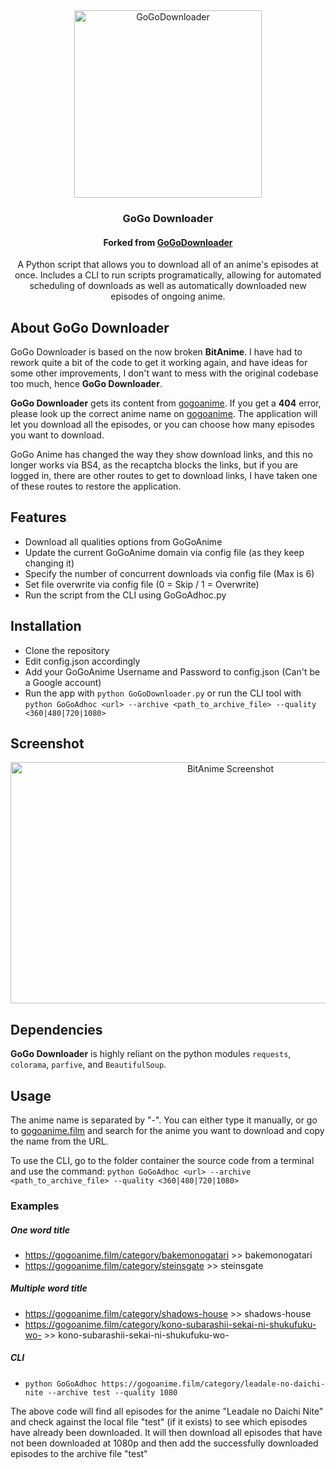 
<div align="center">
  <img
    style="width: 300px; height: 300px"
    src="https://github.com/karl0ss/GoGoDownloader/raw/master/img/gogo_logo.png"
    title="GoGoDownloader"
    alt="GoGoDownloader"
  />
  <h3>GoGo Downloader</h3>
  <h4>Forked from <a href="https://github.com/karl0ss/GoGoDownloader">GoGoDownloader</a></h4>
  <p>
    A Python script that allows you to download all of an anime's episodes at once. Includes a CLI to run scripts programatically, allowing for automated scheduling of downloads as well as automatically downloaded new episodes of ongoing anime.
  </p>
 
</div>

## About GoGo Downloader

GoGo Downloader is based on the now broken **BitAnime**. I have had to rework quite a bit of the code to get it working again, and have ideas for some other improvements, I don't want to mess with the original codebase too much, hence **GoGo Downloader**.

**GoGo Downloader** gets its content from [gogoanime](https://gogoanime.film/). If you get a **404** error, please look up the correct anime name on [gogoanime](https://gogoanime.film/). The application will let you download all the episodes, or you can choose how many episodes you want to download.

GoGo Anime has changed the way they show download links, and this no longer works via BS4, as the recaptcha blocks the links, but if you are logged in, there are other routes to get to download links, I have taken one of these routes to restore the application.

## Features

- Download all qualities options from GoGoAnime
- Update the current GoGoAnime domain via config file (as they keep changing it)
- Specify the number of concurrent downloads via config file (Max is 6)
- Set file overwrite via config file (0 = Skip / 1 = Overwrite)
- Run the script from the CLI using GoGoAdhoc.py

## Installation
- Clone the repository
- Edit config.json accordingly
- Add your GoGoAnime Username and Password to config.json (Can't be a Google account)
- Run the app with `python GoGoDownloader.py` or run the CLI tool with `python GoGoAdhoc <url> --archive <path_to_archive_file> --quality <360|480|720|1080>`

## Screenshot

<div align="center">
  <img style="height:386px; width:688px;" src="https://github.com/karl0ss/GoGoDownloader/raw/master/img/screenshot.png"
  title="BitAnime in action" alt="BitAnime Screenshot">
</div>

## Dependencies

**GoGo Downloader** is highly reliant on the python modules `requests`, `colorama`, `parfive`, and `BeautifulSoup`.

## Usage

The anime name is separated by "-". You can either type it manually, or go to [gogoanime.film](https://gogoanime.film/) and search for the anime you want to download and copy the name from the URL.

To use the CLI, go to the folder container the source code from a terminal and use the command:
`python GoGoAdhoc <url> --archive <path_to_archive_file> --quality <360|480|720|1080>`

### Examples

##### One word title

- https://gogoanime.film/category/bakemonogatari >> bakemonogatari
- https://gogoanime.film/category/steinsgate >> steinsgate

##### Multiple word title

- https://gogoanime.film/category/shadows-house >> shadows-house
- https://gogoanime.film/category/kono-subarashii-sekai-ni-shukufuku-wo- >> kono-subarashii-sekai-ni-shukufuku-wo-

##### CLI
- `python GoGoAdhoc https://gogoanime.film/category/leadale-no-daichi-nite --archive test --quality 1080`

The above code will find all episodes for the anime "Leadale no Daichi Nite" and check against the local file "test" (if it exists) to see which episodes have already been downloaded. It will then download all episodes that have not been downloaded at 1080p and then add the successfully downloaded episodes to the archive file "test"
